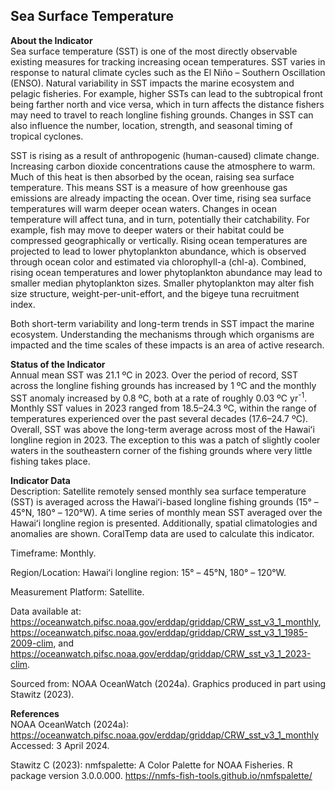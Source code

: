## Sea Surface Temperature

**About the Indicator**  
Sea surface temperature (SST) is one of the most directly observable
existing measures for tracking increasing ocean temperatures. SST varies
in response to natural climate cycles such as the El Niño – Southern
Oscillation (ENSO). Natural variability in SST impacts the marine
ecosystem and pelagic fisheries. For example, higher SSTs can lead to
the subtropical front being farther north and vice versa, which in turn
affects the distance fishers may need to travel to reach longline
fishing grounds. Changes in SST can also influence the number, location,
strength, and seasonal timing of tropical cyclones.

SST is rising as a result of anthropogenic (human-caused) climate
change. Increasing carbon dioxide concentrations cause the atmosphere to
warm. Much of this heat is then absorbed by the ocean, raising sea
surface temperature. This means SST is a measure of how greenhouse gas
emissions are already impacting the ocean. Over time, rising sea surface
temperatures will warm deeper ocean waters. Changes in ocean temperature
will affect tuna, and in turn, potentially their catchability. For
example, fish may move to deeper waters or their habitat could be
compressed geographically or vertically. Rising ocean temperatures are
projected to lead to lower phytoplankton abundance, which is observed
through ocean color and estimated via chlorophyll-a (chl-a). Combined,
rising ocean temperatures and lower phytoplankton abundance may lead to
smaller median phytoplankton sizes. Smaller phytoplankton may alter fish
size structure, weight-per-unit-effort, and the bigeye tuna recruitment
index.

Both short-term variability and long-term trends in SST impact the
marine ecosystem. Understanding the mechanisms through which organisms
are impacted and the time scales of these impacts is an area of active
research.

**Status of the Indicator**  
Annual mean SST was 21.1 ºC in 2023. Over the period of record, SST
across the longline fishing grounds has increased by 1 ºC and the
monthly SST anomaly increased by 0.8 ºC, both at a rate of roughly 0.03
ºC yr<sup>-1</sup>. Monthly SST values in 2023 ranged from 18.5–24.3 ºC,
within the range of temperatures experienced over the past several
decades (17.6–24.7 ºC). Overall, SST was above the long-term average
across most of the Hawaiʻi longline region in 2023. The exception to
this was a patch of slightly cooler waters in the southeastern corner of
the fishing grounds where very little fishing takes place.

**Indicator Data**  
Description: Satellite remotely sensed monthly sea surface temperature
(SST) is averaged across the Hawaiʻi-based longline fishing grounds (15°
– 45°N, 180° – 120°W). A time series of monthly mean SST averaged over
the Hawaiʻi longline region is presented. Additionally, spatial
climatologies and anomalies are shown. CoralTemp data are used to
calculate this indicator.

Timeframe: Monthly.

Region/Location: Hawaiʻi longline region: 15° – 45°N, 180° – 120°W.

Measurement Platform: Satellite.

Data available at:
<https://oceanwatch.pifsc.noaa.gov/erddap/griddap/CRW_sst_v3_1_monthly>,
<https://oceanwatch.pifsc.noaa.gov/erddap/griddap/CRW_sst_v3_1_1985-2009-clim>,
and
<https://oceanwatch.pifsc.noaa.gov/erddap/griddap/CRW_sst_v3_1_2023-clim>.

Sourced from: NOAA OceanWatch (2024a). Graphics produced in part using
Stawitz (2023).

**References**  
NOAA OceanWatch (2024a):
<https://oceanwatch.pifsc.noaa.gov/erddap/griddap/CRW_sst_v3_1_monthly>
Accessed: 3 April 2024.

Stawitz C (2023): nmfspalette: A Color Palette for NOAA Fisheries. R
package version 3.0.0.000.
<https://nmfs-fish-tools.github.io/nmfspalette/>

